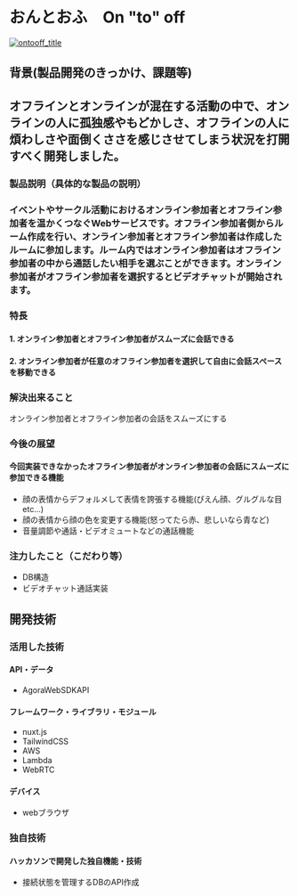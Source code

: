 # おんとおふ　On "to" off

[![ontooff_title](https://user-images.githubusercontent.com/38809639/139520649-dd5fbc1b-99bf-41d1-962e-364a9426fe0c.png)](https://www.youtube.com/watch?v=LUPQFB4QyVo)

## 背景(製品開発のきっかけ、課題等)
## オフラインとオンラインが混在する活動の中で、オンラインの人に孤独感やもどかしさ、オフラインの人に煩わしさや面倒くささを感じさせてしまう状況を打開すべく開発しました。
### 製品説明（具体的な製品の説明）
### イベントやサークル活動におけるオンライン参加者とオフライン参加者を温かくつなぐWebサービスです。オフライン参加者側からルーム作成を行い、オンライン参加者とオフライン参加者は作成したルームに参加します。ルーム内ではオンライン参加者はオフライン参加者の中から通話したい相手を選ぶことができます。オンライン参加者がオフライン参加者を選択するとビデオチャットが開始されます。
### 特長
#### 1. オンライン参加者とオフライン参加者がスムーズに会話できる
#### 2. オンライン参加者が任意のオフライン参加者を選択して自由に会話スペースを移動できる

### 解決出来ること
オンライン参加者とオフライン参加者の会話をスムーズにする
### 今後の展望
#### 今回実装できなかったオフライン参加者がオンライン参加者の会話にスムーズに参加できる機能
* 顔の表情からデフォルメして表情を誇張する機能(ぴえん顔、グルグルな目 etc...)
* 顔の表情から顔の色を変更する機能(怒ってたら赤、悲しいなら青など)
* 音量調節や通話・ビデオミュートなどの通話機能
### 注力したこと（こだわり等）
* DB構造
* ビデオチャット通話実装

## 開発技術
### 活用した技術
#### API・データ
* AgoraWebSDKAPI

#### フレームワーク・ライブラリ・モジュール
* nuxt.js
* TailwindCSS
* AWS
* Lambda
* WebRTC

#### デバイス
* webブラウザ

### 独自技術
#### ハッカソンで開発した独自機能・技術
* 接続状態を管理するDBのAPI作成

